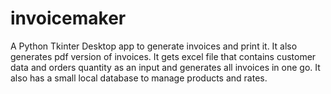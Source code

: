 # invoicemaker
A Python Tkinter Desktop app to generate invoices and print it. It also generates pdf version of invoices. It gets excel file that contains customer data and orders quantity as an input and generates all invoices in one go. It also has a small local database to manage products and rates.
